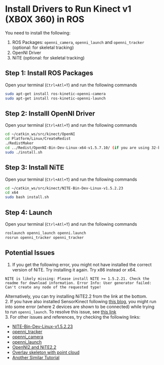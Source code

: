 # Install Drivers to Run Kinect v1 (XBOX 360) in ROS

You need to install the following:
1. ROS Packages: `openni_camera`, `openni_launch` and `openni_tracker` (optional: for skeletal tracking)
2. OpenNI Driver
3. NiTE (optional: for skeletal tracking)

## Step 1: Install ROS Packages
Open your terminal (`Ctrl+Atl+T`) and run the following commands
```bash
sudo apt-get install ros-kinetic-openni-camera
sudo apt-get install ros-kinetic-openni-launch
```
## Step 2: Installl OpenNI Driver
Open your terminal (`Ctrl+Atl+T`) and run the following commands
```bash
cd ~/catkin_ws/src/kinect/OpenNI
cd Platform/Linux/CreateRedist
./RedistMaker
cd ../Redist/OpenNI-Bin-Dev-Linux-x64-v1.5.7.10/ (if you are using 32-bit Linux, replace the 64 with 86)
sudo ./install.sh
```

## Step 3: Install NiTE
Open your terminal (`Ctrl+Atl+T`) and run the following commands
```bash
cd ~/catkin_ws/src/kinect/NITE-Bin-Dev-Linux-v1.5.2.23
cd x64
sudo bash install.sh
```

## Step 4: Launch
Open your terminal (`Ctrl+Atl+T`) and run the following commands
```bash
roslaunch openni_launch openni.launch
rosrun openni_tracker openni_tracker
```

## Potential Issues
1. If you get the following error, you might not have installed the correct version of NiTE. Try installing it again. Try x86 instead or x64.
```
NITE is likely missing: Please install NITE >= 1.5.2.21. Check the readme for download information. Error Info: User generator failed: Can't create any node of the requested type!
```
Alternatively, you can try installing NiTE2.2 from the link at the bottom.  
2. If you have also installed SensorKinect following [this blog](https://www.20papercups.net/programming/kinect-on-ubuntu-with-openni/), you might run into some error (where 2 devices are shown to be connected) while trying to run `openni_launch`. To resolve this issue, see [this link](https://github.com/PrimeSense/Sensor/issues/13)  
3. For other issues and references, try checking the following links:  
* [NITE-Bin-Dev-Linux-v1.5.2.23](https://github.com/arnaud-ramey/NITE-Bin-Dev-Linux-v1.5.2.23)  
* [openni_tracker](http://wiki.ros.org/openni_tracker)  
* [openni_camera](http://wiki.ros.org/openni_camera)  
* [openni_launch](http://wiki.ros.org/openni_launch)  
* [OpenNI2 and NiTE2.2](https://github.com/roboticslab-uc3m/installation-guides/blob/master/install-openni-nite.md)  
* [Overlay skeleton with point cloud](https://github.com/jstnhuang/cse481c_tutorials/wiki/How-to-run-openni_tracker) 
* [Another Similar Tutorial](https://github.com/daniel-s-ingram/uarm_kinect) 